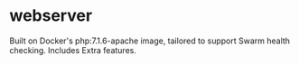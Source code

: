 # webserver
Built on Docker's php:7.1.6-apache image, tailored to support Swarm health checking. Includes Extra features.
